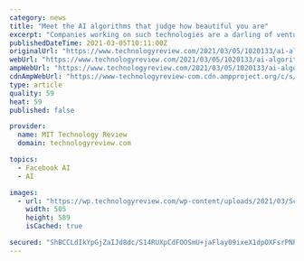 ```yaml
---
category: news
title: "Meet the AI algorithms that judge how beautiful you are"
excerpt: "Companies working on such technologies are a darling of venture capital, and such algorithms are used in everything from online cosmetic sales to dating apps. These beauty scoring tools, readily available for purchase online,"
publishedDateTime: 2021-03-05T10:11:00Z
originalUrl: "https://www.technologyreview.com/2021/03/05/1020133/ai-algorithm-rate-beauty-score-attractive-face/"
webUrl: "https://www.technologyreview.com/2021/03/05/1020133/ai-algorithm-rate-beauty-score-attractive-face/"
ampWebUrl: "https://www.technologyreview.com/2021/03/05/1020133/ai-algorithm-rate-beauty-score-attractive-face/amp/"
cdnAmpWebUrl: "https://www-technologyreview-com.cdn.ampproject.org/c/s/www.technologyreview.com/2021/03/05/1020133/ai-algorithm-rate-beauty-score-attractive-face/amp/"
type: article
quality: 59
heat: 59
published: false

provider:
  name: MIT Technology Review
  domain: technologyreview.com

topics:
  - Facebook AI
  - AI

images:
  - url: "https://wp.technologyreview.com/wp-content/uploads/2021/03/Screen-Shot-2021-03-04-at-7.49.31-PM.png?w=505"
    width: 505
    height: 589
    isCached: true

secured: "ShBCCLdIkYpGjZaIJd8dc/S14RUXpCdFOOSmU+jaFlay09ixeX1dpOXFsrPNPq2rAz3m5Xam1JWY+svIuEClzKiKRXi26PLrTXmLVWJBF0HAZBLnW3pB7vWtZKlMZ2AzFtc1eLZ/mH/H583G2UQSnIn2g+Kqm2p+Oc5puQpzk17wYwA4cgB42W5AeJxQkLFzBho7f3kBMF0+dmoo3Q+GPH+916WIMUfrd6JUJ4zxS9MD9SFWxDKDBbmn//ndRIiSZBw6m4a5MckYhjbUKKhtzir9bSrpKJXHUyVJw17BWGOnyFcy8j6yLw4vU0ABE5OqMPZg0s4Aj/Rqfupfn4mrZhZSZwFQgjhnKS/F9MvKhds=;CtpFEuQasrX4BIEdmIhLRg=="
---
```


